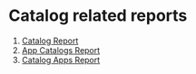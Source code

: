 # Catalog related reports

1.  [Catalog Report](../../../cr/SPS02/main)
2.  [App Catalogs Report](../../../ac/FPS01/main)
3.  [Catalog Apps Report](../../../ca/FPS01/main)

